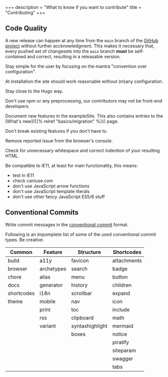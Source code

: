 +++
description = "What to know if you want to contribute"
title = "Contributing"
+++

## Code Quality

A new release can happen at any time from the `main` branch of the [GitHub project](https://github.com/McShelby/hugo-theme-relearn) without further accknowledgment. This makes it necessary that, every pushed set of changesets into the `main` branch **must** be self-contained and correct, resulting in a releasable version.

Stay simple for the user by focusing on the mantra "convention over configuration".

At installation the site should work reasonable without (m)any configuration.

Stay close to the Hugo way.

Don't use npm or any preprocessing, our contributors may not be front-end developers.

Document new features in the exampleSite. This also contains entries to the [What's new]({{% relref "basics/migration" %}}) page.

Don't break existing features if you don't have to.

Remove reported issue from the browser's console.

Check for unnecessary whitespace and correct indention of your resulting HTML.

Be compatible to IE11, at least for main functionality, this means:

- test in IE11
- check caniuse.com
- don't use JavaScript arrow functions
- don't use JavaScript template literals
- don't use other fancy JavaScript ES5/6 stuff

## Conventional Commits

Write commit messages in the [conventional commit](https://www.conventionalcommits.org/en/v1.0.0/) format.

Following is an impomplete list of some of the used conventional commit types. Be creative.

| Common     | Feature    | Structure       | Shortcodes  |
|------------|------------|-----------------|-------------|
| build      | a11y       | favicon         | attachments |
| browser    | archetypes | search          | badge       |
| chore      | alias      | menu            | button      |
| docs       | generator  | history         | children    |
| shortcodes | i18n       | scrollbar       | expand      |
| theme      | mobile     | nav             | icon        |
|            | print      | toc             | include     |
|            | rss        | clipboard       | math        |
|            | variant    | syntaxhighlight | mermaid     |
|            |            | boxes           | notice      |
|            |            |                 | piratify    |
|            |            |                 | siteparam   |
|            |            |                 | swagger     |
|            |            |                 | tabs        |
